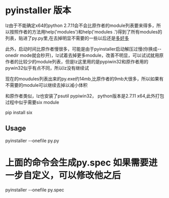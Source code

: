 pyinstaller 版本
===================

lz由于不能确定x64的python 2.7.11会不会比原作者的module列表要来得多，所以按照作者的方法用help('modules')和help('modules .')得到了所有modules的列表，贴进了py.py里,在去掉明显不需要的一些以后还是[多好多](https://www.diffchecker.com/1b8bymmo)

此外，启动时间比原作者慢很多，可能是由于pyinstaller启动解压过慢(你换成--onedir mode就会秒开)，lz试着去掉更多module，改善不明显，可以试试就用原作者的比较少的module列表，但是lz这里用的是pypiwin32和原作者用的pywin32似乎有点不同，所以lz没有继续试

现在的moudules列表出来的py.exe约14mb,比原作者的9mb大很多，所以如果有不需要的module可以继续去掉以减小体积

和原作者类似，lz也安装了psutil pypiwin32， python版本是2.7.11 x64,此外打包过程中似乎需要six module

  pip install six

Usage
------------------
  pyinstaller --onefile  py.py

  # 上面的命令会生成py.spec 如果需要进一步自定义，可以修改他之后
  pyinstaller --onefile  py.spec
